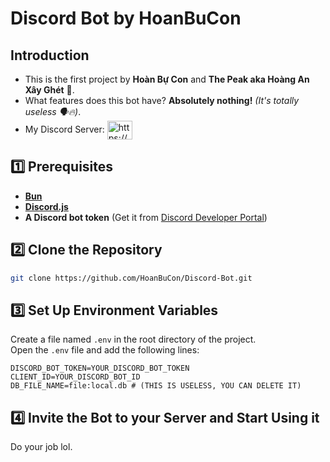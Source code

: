 # Discord Bot by HoanBuCon

## Introduction
- This is the first project by **Hoàn Bự Con** and **The Peak aka Hoàng An Xây Ghét** 🐧.  
- What features does this bot have? **Absolutely nothing!** *(It's totally useless 🗣️🔥)*.  
- My Discord Server: <a href="https://discord.gg/https://discord.gg/nckzdQE73u" target="_blank"><img align="center" src="https://upload.wikimedia.org/wikipedia/fr/4/4f/Discord_Logo_sans_texte.svg" alt="https://discord.gg/nckzdQE73u" height="30" width="40" /></a>
## 1️⃣ Prerequisites
- **[Bun](https://bun.sh/)**  
- **[Discord.js](https://discord.js.org/)**  
- **A Discord bot token** (Get it from [Discord Developer Portal](https://discord.com/developers/applications))  

## 2️⃣ Clone the Repository
```sh
git clone https://github.com/HoanBuCon/Discord-Bot.git
```

## 3️⃣ Set Up Environment Variables
Create a file named `.env` in the root directory of the project.  
Open the `.env` file and add the following lines:
```plaintext
DISCORD_BOT_TOKEN=YOUR_DISCORD_BOT_TOKEN
CLIENT_ID=YOUR_DISCORD_BOT_ID
DB_FILE_NAME=file:local.db # (THIS IS USELESS, YOU CAN DELETE IT)
```

## 4️⃣ Invite the Bot to your Server and Start Using it
Do your job lol.  
